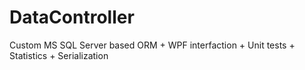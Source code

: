 # DataController
Custom MS SQL Server based ORM + WPF interfaction + Unit tests + Statistics + Serialization
